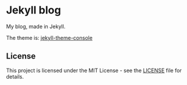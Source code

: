# Jekyll blog

My blog, made in Jekyll.

The theme is: [jekyll-theme-console](https://github.com/b2a3e8/jekyll-theme-console)

## License
This project is licensed under the MIT License - see the [LICENSE](LICENSE) file for details.
